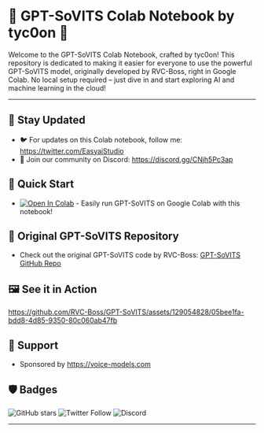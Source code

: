 # 🌟 GPT-SoVITS Colab Notebook by tyc0on 🌟

Welcome to the GPT-SoVITS Colab Notebook, crafted by tyc0on! This repository is dedicated to making it easier for everyone to use the powerful GPT-SoVITS model, originally developed by RVC-Boss, right in Google Colab. No local setup required – just dive in and start exploring AI and machine learning in the cloud!

---

## 📢 Stay Updated

- 🐦 For updates on this Colab notebook, follow me: https://twitter.com/EasyaiStudio
- 💬 Join our community on Discord: https://discord.gg/CNjh5Pc3ap

## 🚀 Quick Start

- [![Open In Colab](https://colab.research.google.com/assets/colab-badge.svg)](https://colab.research.google.com/github/tyc0on/GPT-SoVITS-colab/blob/main/GPT-SoVITS-colab.ipynb) - Easily run GPT-SoVITS on Google Colab with this notebook!

## 🙏 Original GPT-SoVITS Repository

- Check out the original GPT-SoVITS code by RVC-Boss: [GPT-SoVITS GitHub Repo](https://github.com/RVC-Boss/GPT-SoVITS)

## 🖼️ See it in Action

https://github.com/RVC-Boss/GPT-SoVITS/assets/129054828/05bee1fa-bdd8-4d85-9350-80c060ab47fb

## 🤝 Support

- Sponsored by https://voice-models.com

## 🛡️ Badges

![GitHub stars](https://img.shields.io/github/stars/tyc0on/GPT-SoVITS-colab?style=social)
![Twitter Follow](https://img.shields.io/twitter/follow/EasyaiStudio?style=social)
![Discord](https://img.shields.io/discord/1142755015371530250?label=Join%20us%20on%20Discord&logo=discord&style=social)

---
